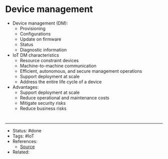 # Device management
- Device management (DM):
	- Provisioning
	- Configurations
	- Update on firmware
	- Status
	- Diagnostic information
- IoT DM characteristics
	- Resource constraint devices
	- Machine-to-machine communication
	- Efficient, autonomous, and secure management operations
	- Support deployment at scale
	- Address the entire life cycle of a device
- Advantages:
	- Support deployment at scale
	- Reduce operational and maintenance costs
	- Mitigate security risks
	- Reduce business risks

#
---
- Status: #done
- Tags: #IoT
- References:
	- [Source](https://www.linkedin.com/learning/iot-foundations-device-management)
- Related:
